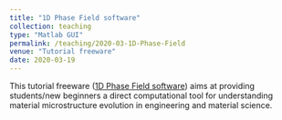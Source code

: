 ```yaml
---
title: "1D Phase Field software"
collection: teaching
type: "Matlab GUI"
permalink: /teaching/2020-03-1D-Phase-Field
venue: "Tutorial freeware"
date: 2020-03-19
---
```


This tutorial freeware ([1D Phase Field software](https://github.com/maozirui/PFM.1D)) aims at providing students/new beginners a direct computational tool for understanding material microstructure evolution in engineering and material science.
